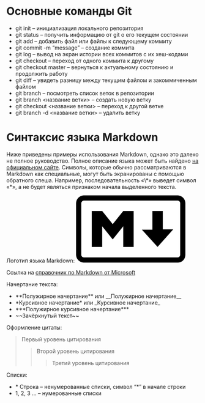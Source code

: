 ﻿# Основные команды Git

* git init – инициализация локального репозитория
* git status – получить информацию от git о его текущем состоянии
* git add – добавить файл или файлы к следующему коммиту
*  git commit -m “message” – создание коммита
* git log – вывод на экран истории всех коммитов с их хеш-кодами
* git checkout – переход от одного коммита к другому
* git checkout master – вернуться к актуальному состоянию и продолжить работу
* git diff – увидеть разницу между текущим файлом и закоммиченным файлом
* git branch – посмотреть список веток в репозитории
* git branch <название ветки> – создать новую ветку
* git checkout <название ветки> – переход к другой ветке
*  git branch -d <название ветки> – удалить ветку


# Синтаксис языка Markdown 
Ниже приведены примеры использования Markdown, однако это далеко не полное руководство. Полное описание языка может быть найдено [на официальном сайте](https://daringfireball.net/projects/markdown/syntax). Символы, которые обычно рассматриваются в Markdown как специальные, могут быть экранированы с помощью обратного слеша. Например, последовательность «\\\*» выведет символ «*», а не будет являться признаком начала выделенного текста.


Логотип языка Markdown: ![Markdown](./Markdown.png "Markdown")

Ссылка на [справочник по Markdown от Microsoft](https://docs.microsoft.com/ru-ru/contribute/markdown-reference)

Начертание текста:
* \*\*Полужирное начертание** или \_\_Полужирное начертание__
* \*Курсивное начертание* или \_Курсивное начертание_
* \*\*\*Полужирное курсивное начертание***
* \~\~Зачёркнутый текст~~


Оформление цитаты:
> Первый уровень цитирования
>> Второй уровень цитирования
>>> Третий уровень цитирования

Списки:
* \* Строка – ненумерованные списки, символ “*” в начале строки
* 1, 2, 3 … – нумерованные списки